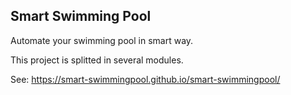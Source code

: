 ## Smart Swimming Pool

Automate your swimming pool in smart way.

This project is splitted in several modules. 

See: https://smart-swimmingpool.github.io/smart-swimmingpool/
